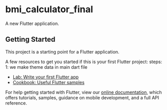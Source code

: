 # bmi_calculator_final

A new Flutter application.

## Getting Started

This project is a starting point for a Flutter application.

A few resources to get you started if this is your first Flutter project:
steps:
1: we make theme data in main dart file

- [Lab: Write your first Flutter app](https://flutter.dev/docs/get-started/codelab)
- [Cookbook: Useful Flutter samples](https://flutter.dev/docs/cookbook)

For help getting started with Flutter, view our
[online documentation](https://flutter.dev/docs), which offers tutorials,
samples, guidance on mobile development, and a full API reference.
